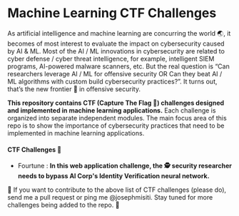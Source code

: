 # Machine Learning CTF Challenges

As artificial intelligence and machine learning are concurring the world :earth_asia:, it becomes of most interest to evaluate the impact on cybersecurity caused by AI & ML. Most of the AI / ML innovations in cybersecurity are related to cyber defense / cyber threat intelligence, for example, intelligent SIEM programs, AI-powered malware scanners, etc. But the real question is “Can researchers leverage AI / ML for offensive security OR Can they beat AI / ML algorithms with custom build cybersecurity practices?”. It turns out, that’s the new frontier :dart: in offensive security.

**This repository contains CTF (Capture The Flag :triangular_flag_on_post:) challenges designed and implemented in machine learning applications.** Each challenge is organized into separate independent modules. The main focus area of this repo is to show the importance of cybersecurity practices that need to
be implemented in machine learning applications.  

#### CTF Challenges :open_file_folder:
+ Fourtune : **In this web application challenge, the :detective: security researcher needs to bypass AI Corp's Identity Verification neural network.**

:thought_balloon: If you want to contribute to the above list of CTF challenges (please do), send me a pull request or ping me @josephmisiti. Stay tuned for more challenges being added to the repo. :eyes:
